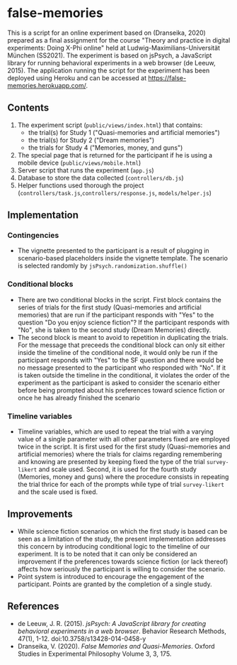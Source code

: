 # false-memories
This is a script for an online experiment based on (Dranseika, 2020) prepared as a final assignment for the course "Theory and practice in digital experiments: Doing X-Phi online" held at Ludwig-Maximilians-Universität München (SS2021). The experiment is based on jsPsych, a JavaScript library for running behavioral experiments in a web browser (de Leeuw, 2015). The application running the script for the experiment has been deployed using Heroku and can be accessed at https://false-memories.herokuapp.com/. 

## Contents
1. The experiment script (`public/views/index.html`) that contains: 
    - the trial(s) for Study 1 ("Quasi-memories and artificial memories")
    - the trial(s) for Study 2 ("Dream memories")
    - the trials for Study 4 ("Memories, money, and guns")
2. The special page that is returned for the participant if he is using a mobile device (`public/views/mobile.html`)
3. Server script that runs the experiment (`app.js`)
4. Database to store the data collected (`controllers/db.js`)
5. Helper functions used thorough the project (`controllers/task.js`,`controllers/response.js`, `models/helper.js`) 

## Implementation
### Contingencies
- The vignette presented to the participant is a result of plugging in scenario-based placeholders inside the vignette template. The scenario is selected randomly by `jsPsych.randomization.shuffle()`

### Conditional blocks
- There are two conditional blocks in the script. First block contains the series of trials for the first study (Quasi-memories and artificial memories) that are run if the participant responds with "Yes" to the question "Do you enjoy science fiction"? If the participant responds with "No", she is taken to the second study (Dream Memories) directly.
- The second block is meant to avoid to repetition in duplicating the trials. For the message that preceeds the conditional block can only sit either inside the timeline of the conditional node, it would only be run if the participant responds with "Yes" to the SF question and there would be no message presented to the participant who responded with "No". If it is taken outside the timeline in the conditional, it violates the order of the experiment as the participant is asked to consider the scenario either before being prompted about his preferences toward science fiction or once he has already finished the scenario

### Timeline variables
- Timeline variables, which are used to repeat the trial with a varying value of a single parameter with all other parameters fixed are employed twice in the script. It is first used for the first study (Quasi-memories and artificial memories) where the trials for claims regarding remembering and knowing are presented by keeping fixed the type of the trial `survey-likert` and scale used. Second, it is used for the fourth study (Memories, money and guns) where the procedure consists in repeating the trial thrice for each of the prompts while type of trial `survey-likert` and the scale used is fixed. 

## Improvements
- While science fiction scenarios on which the first study is based can be seen as a limitation of the study, the present implementation addresses this concern by introducing conditional logic to the timeline of our experiment. It is to be noted that it can only be considered an improvement if the preferences towards science fiction (or lack thereof) affects how seriously the participant is willing to consider the scenario.
- Point system is introduced to encourage the engagement of the participant. Points are granted by the completion of a single study.

## References
- de Leeuw, J. R. (2015). *jsPsych: A JavaScript library for creating behavioral experiments in a web browser*. Behavior Research Methods, 47(1), 1-12. doi:10.3758/s13428-014-0458-y
- Dranseika, V. (2020). *False Memories and Quasi-Memories*. Oxford Studies in Experimental Philosophy Volume 3, 3, 175.
